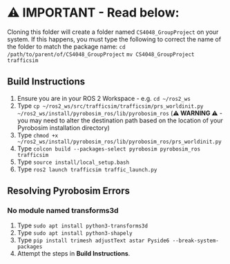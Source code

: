 # :warning: IMPORTANT - Read below:
Cloning this folder will create a folder named `CS4048_GroupProject` on your system. If this happens, you must type the following to correct the name of the folder to match the package name:
`cd /path/to/parent/of/CS4048_GroupProject`
`mv CS4048_GroupProject trafficsim`

## Build Instructions
1. Ensure you are in your ROS 2 Workspace - e.g. `cd ~/ros2_ws`
2. Type `cp ~/ros2_ws/src/trafficsim/trafficsim/prs_worldinit.py ~/ros2_ws/install/pyrobosim_ros/lib/pyrobosim_ros` (**:warning: WARNING :warning:** - you may need to alter the destination path based on the location of your Pyrobosim installation directory)
3. Type `chmod +x ~/ros2_ws/install/pyrobosim_ros/lib/pyrobosim_ros/prs_worldinit.py`
3. Type `colcon build --packages-select pyrobosim pyrobosim_ros trafficsim`
4. Type `source install/local_setup.bash`
5. Type `ros2 launch trafficsim traffic_launch.py`

## Resolving Pyrobosim Errors
### No module named transforms3d
1. Type `sudo apt install python3-transforms3d`
2. Type `sudo apt install python3-shapely`
3. Type `pip install trimesh adjustText astar Pyside6 --break-system-packages`
4. Attempt the steps in **Build Instructions**.